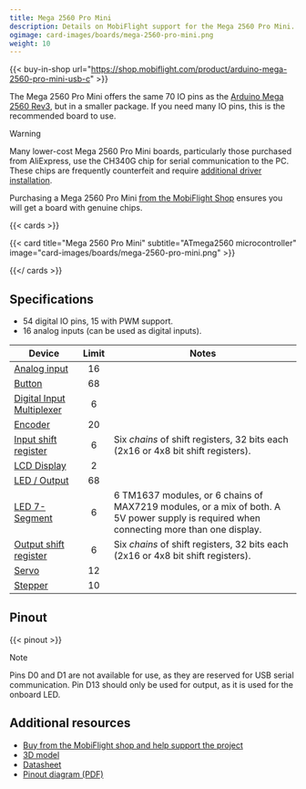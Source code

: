 ```yaml
---
title: Mega 2560 Pro Mini
description: Details on MobiFlight support for the Mega 2560 Pro Mini.
ogimage: card-images/boards/mega-2560-pro-mini.png
weight: 10
---
```


{{< buy-in-shop url="https://shop.mobiflight.com/product/arduino-mega-2560-pro-mini-usb-c" >}}

The Mega 2560 Pro Mini offers the same 70 IO pins as the [Arduino Mega 2560 Rev3](/boards/arduino-mega-2560),
but in a smaller package. If you need many IO pins, this is the recommended board to use.

> [!WARNING]
> Many lower-cost Mega 2560 Pro Mini boards, particularly those purchased from AliExpress, use the CH340G chip for serial communication to the PC. These chips are frequently counterfeit and require [additional driver installation](/guides/installing-drivers/).
>
> Purchasing a Mega 2560 Pro Mini [from the MobiFlight Shop](https://shop.mobiflight.com/product/arduino-mega-2560-pro-mini-usb-c) ensures you will get a board with genuine chips.

{{< cards >}}

{{< card title="Mega 2560 Pro Mini" subtitle="ATmega2560 microcontroller" image="card-images/boards/mega-2560-pro-mini.png" >}}

{{</ cards >}}

## Specifications

- 54 digital IO pins, 15 with PWM support.
- 16 analog inputs (can be used as digital inputs).

| Device                                                   | Limit | Notes                                                                                                                                    |
| -------------------------------------------------------- | :---: | ---------------------------------------------------------------------------------------------------------------------------------------- |
| [Analog input](/devices/potentiometer/)                  |  16   |                                                                                                                                          |
| [Button](/devices/button-switch/)                        |  68   |                                                                                                                                          |
| [Digital Input Multiplexer](/devices/multiplexer/)       |   6   |                                                                                                                                          |
| [Encoder](/devices/encoder/)                             |  20   |                                                                                                                                          |
| [Input shift register](/devices/input-shift-register/)   |   6   | Six _chains_ of shift registers, 32 bits each (2x16 or 4x8 bit shift registers).                                                         |
| [LCD Display](/devices/lcd/)                             |   2   |                                                                                                                                          |
| [LED / Output](/devices/led/)                            |  68   |                                                                                                                                          |
| [LED 7-Segment](/devices/seven-segment-display/)         |   6   | 6 TM1637 modules, or 6 chains of MAX7219 modules, or a mix of both. A 5V power supply is required when connecting more than one display. |
| [Output shift register](/devices/output-shift-register/) |   6   | Six _chains_ of shift registers, 32 bits each (2x16 or 4x8 bit shift registers).                                                         |
| [Servo](/devices/servo/)                                 |  12   |                                                                                                                                          |
| [Stepper](/devices/stepper-motor)                        |  10   |                                                                                                                                          |

## Pinout

{{< pinout >}}

> [!NOTE]
> Pins D0 and D1 are not available for use, as they are reserved for USB serial communication. Pin D13 should only be used for output, as it is used for the onboard LED.

## Additional resources

- [Buy from the MobiFlight shop and help support the project](https://shop.mobiflight.com/product/arduino-mega-2560-pro-mini-usb-c)
- [3D model](https://grabcad.com/library/arduino-mega-2560-pro-3)
- [Datasheet](https://www.enmindustry.de/WebRoot/Store31/Shops/88169453/5FFE/0DC7/1617/A559/78B1/0A0C/6D12/6D9F/Mega2650PRO-Datasheet.pdf)
- [Pinout diagram (PDF)](pinout.pdf)
